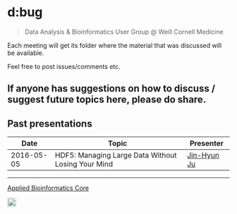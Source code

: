 # d:bug
> Data Analysis & Bioinformatics User Group @ Weill Cornell Medicine

Each meeting will get its folder where the material that was discussed will be available.

Feel free to post issues/comments etc.

## If anyone has suggestions on how to discuss / suggest future topics here, please do share.

## Past presentations

| Date | Topic | Presenter |
|------|-------|-----------|
|2016-05-05 | HDF5: Managing Large Data Without Losing Your Mind | [Jin-Hyun Ju](http://mezeylab.cb.bscb.cornell.edu/PeopleDetail.aspx?Y=Jinhyun%20Ju) |

----------------------------
[Applied Bioinformatics Core](https://abc.med.cornell.edu)

<img src="https://raw.githubusercontent.com/abcdbug/dbug/master/WCM_logo.png" alt="WCM" style="height: 20px;"/>

